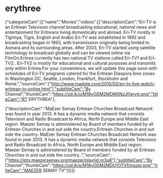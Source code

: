 # erythree
{"categorieCam":[{"name":"Movies","videos":[{"descriptionCam":"Eri-TV is an Eritrean Television channel broadcasting educational, national news and entertainment for Eritreans living domestically and abroad. Eri-TV mostly in Tigrinya, Tigre, English and Arabic.Eri-TV was established in 1992 and broadcasting began in 1993, with transmission originally being limited to Asmara and its surrounding areas. After 2003, Eri-TV started using satellite technology to broadcast globally and can be viewed online via FilmOn.Eritrea currently has two national TV stations called Eri-TV1 and Eri-TV2.. Eri-TV2 is mostly for educational and cultural purposes and transmits only within Eritrea.For your convenience, we will update this page soon with schedules of Eri-TV programs catered for the Eritrean Diaspora time zones in Washington DC, Seattle, London, Frankfurt, Stockholm and Rome.","sourceCam":["http://www.madote.com/2010/02/eri-tv-live-watch-eritrean-tv-online.html"],"subtitleCam":"By Channel","thumbCam":"https://od.lk/s/M18yODM2MDM0NzJf/erytr.png","titleCam":"RT ERYTHREA"},

{"descriptionCam":"MaEzer Semay Eritrean Churches Broadcast Network was found in year 2013. It has a dynamic media network that consists Television and Radio Broadcast to Africa, North Europe and Middle East region. Maezer Semay is administered by Board of members funded by all Eritrean Churches in and out side the country.Eritrean Churches in and out side the country. MaEzer Semay Eritrean Churches Broadcast Network was found in year 2013. It has a dynamic media network that consists Television and Radio Broadcast to Africa, North Europe and Middle East region. Maezer Semay is administered by Board of members funded by all Eritrean Churches in and out side the country..","sourceCam":["https://iptv.maezersemay.org/maezer/playlist.m3u8"],"subtitleCam":"By Channel","thumbCam":"https://od.lk/s/M18yODM2MDU1OTVf/mazer.png","titleCam":"MAEZER SEMAY TV"}]}]}
